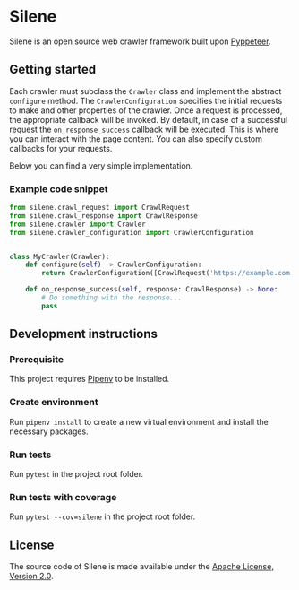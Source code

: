 # Silene

Silene is an open source web crawler framework built upon [Pyppeteer](https://github.com/pyppeteer/pyppeteer).

## Getting started

Each crawler must subclass the `Crawler` class and implement the abstract `configure` method. The `CrawlerConfiguration`
specifies the initial requests to make and other properties of the crawler. Once a request is processed, the appropriate
callback will be invoked. By default, in case of a successful request the
`on_response_success` callback will be executed. This is where you can interact with the page content. You can also
specify custom callbacks for your requests.

Below you can find a very simple implementation.

### Example code snippet

```python
from silene.crawl_request import CrawlRequest
from silene.crawl_response import CrawlResponse
from silene.crawler import Crawler
from silene.crawler_configuration import CrawlerConfiguration


class MyCrawler(Crawler):
    def configure(self) -> CrawlerConfiguration:
        return CrawlerConfiguration([CrawlRequest('https://example.com')])

    def on_response_success(self, response: CrawlResponse) -> None:
        # Do something with the response...
        pass
```

## Development instructions

### Prerequisite

This project requires [Pipenv](https://docs.pipenv.org/) to be installed.

### Create environment

Run `pipenv install` to create a new virtual environment and install the necessary packages.

### Run tests

Run `pytest` in the project root folder.

### Run tests with coverage

Run `pytest --cov=silene` in the project root folder.

## License

The source code of Silene is made available under
the [Apache License, Version 2.0](https://www.apache.org/licenses/LICENSE-2.0).
